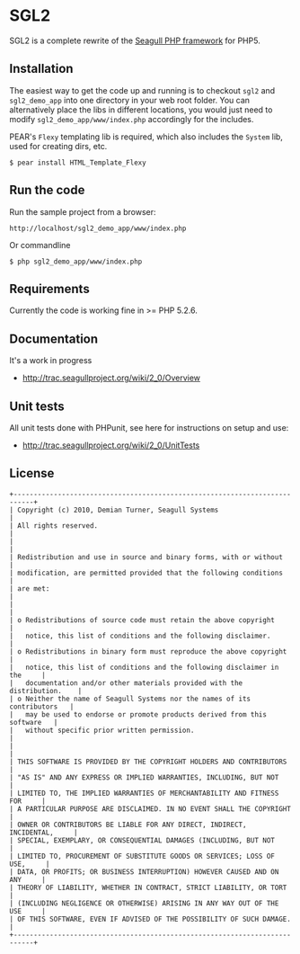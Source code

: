 # SGL2
SGL2 is a complete rewrite of the [Seagull PHP framework](http://seagullproject.org/) for PHP5.

## Installation
The easiest way to get the code up and running is to checkout `sgl2` and `sgl2_demo_app` into one directory in your web root folder.  You can alternatively place the libs in different locations, you would just need to modify `sgl2_demo_app/www/index.php` accordingly for the includes.

PEAR's `Flexy` templating lib is required, which also includes the `System` lib, used for creating dirs, etc.

	$ pear install HTML_Template_Flexy

## Run the code
Run the sample project from a browser:

	http://localhost/sgl2_demo_app/www/index.php

Or commandline

	$ php sgl2_demo_app/www/index.php

## Requirements
Currently the code is working fine in >= PHP 5.2.6.

## Documentation
It's a work in progress

* http://trac.seagullproject.org/wiki/2_0/Overview

## Unit tests
All unit tests done with PHPunit, see here for instructions on setup and use:

* http://trac.seagullproject.org/wiki/2_0/UnitTests


## License

	+---------------------------------------------------------------------------+
	| Copyright (c) 2010, Demian Turner, Seagull Systems                        |
	| All rights reserved.                                                      |
	|                                                                           |
	| Redistribution and use in source and binary forms, with or without        |
	| modification, are permitted provided that the following conditions        |
	| are met:                                                                  |
	|                                                                           |
	| o Redistributions of source code must retain the above copyright          |
	|   notice, this list of conditions and the following disclaimer.           |
	| o Redistributions in binary form must reproduce the above copyright       |
	|   notice, this list of conditions and the following disclaimer in the     |
	|   documentation and/or other materials provided with the distribution.    |
	| o Neither the name of Seagull Systems nor the names of its contributors   |
	|   may be used to endorse or promote products derived from this software   |
	|   without specific prior written permission.                              |
	|                                                                           |
	| THIS SOFTWARE IS PROVIDED BY THE COPYRIGHT HOLDERS AND CONTRIBUTORS       |
	| "AS IS" AND ANY EXPRESS OR IMPLIED WARRANTIES, INCLUDING, BUT NOT         |
	| LIMITED TO, THE IMPLIED WARRANTIES OF MERCHANTABILITY AND FITNESS FOR     |
	| A PARTICULAR PURPOSE ARE DISCLAIMED. IN NO EVENT SHALL THE COPYRIGHT      |
	| OWNER OR CONTRIBUTORS BE LIABLE FOR ANY DIRECT, INDIRECT, INCIDENTAL,     |
	| SPECIAL, EXEMPLARY, OR CONSEQUENTIAL DAMAGES (INCLUDING, BUT NOT          |
	| LIMITED TO, PROCUREMENT OF SUBSTITUTE GOODS OR SERVICES; LOSS OF USE,     |
	| DATA, OR PROFITS; OR BUSINESS INTERRUPTION) HOWEVER CAUSED AND ON ANY     |
	| THEORY OF LIABILITY, WHETHER IN CONTRACT, STRICT LIABILITY, OR TORT       |
	| (INCLUDING NEGLIGENCE OR OTHERWISE) ARISING IN ANY WAY OUT OF THE USE     |
	| OF THIS SOFTWARE, EVEN IF ADVISED OF THE POSSIBILITY OF SUCH DAMAGE.      |
	+---------------------------------------------------------------------------+
